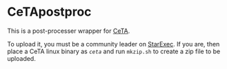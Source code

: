 # CeTApostproc

This is a post-processer wrapper for [CeTA](http://cl-informatik.uibk.ac.at/isafor/).

To upload it, you must be a community leader on [StarExec](http://starexec.org/).
If you are, then place a CeTA linux binary as *`ceta`* and run `mkzip.sh` to create a zip file to be uploaded.
